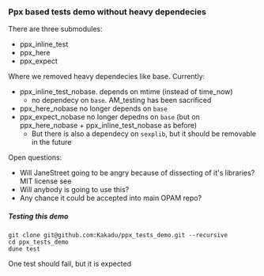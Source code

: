 ### Ppx based tests demo without heavy dependecies

There are three submodules:
  * ppx_inline_test
  * ppx_here
  * ppx_expect


Where we removed heavy dependecies like base.
Currently:

  * ppx_inline_test_nobase. depends on mtime (instead of time_now)
    * no dependecy on `base`. AM_testing has been sacrificed
  * ppx_here_nobase no longer depends on `base`
  * ppx_expect_nobase no longer depedns on `base` (but on ppx_here_nobase + ppx_inline_test_nobase as before)
    * But there is also a dependecy on `sexplib`, but it should be removable in the future


Open questions:
* Will JaneStreet going to be angry because of dissecting of it's libraries? MIT license see
* Will anybody is going to use this?
* Any chance it could be accepted into main OPAM repo?


##### Testing this demo

    git clone git@github.com:Kakadu/ppx_tests_demo.git --recursive
    cd ppx_tests_demo
    dune test

One test should fail, but it is expected